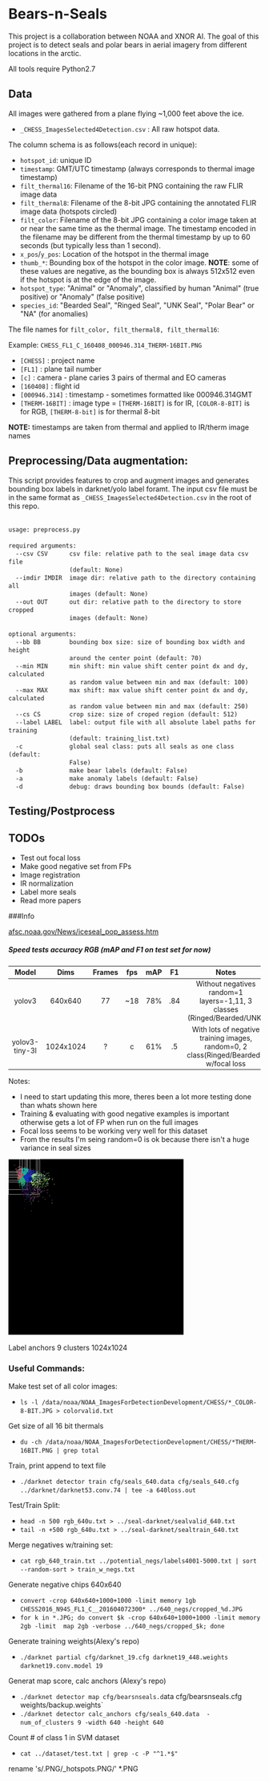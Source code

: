 
# Bears-n-Seals
This project is a collaboration between NOAA and XNOR AI.  The goal of this
project is to detect seals and polar bears in aerial imagery from different locations in the arctic.

All tools require Python2.7
## Data
All images were gathered from a plane flying ~1,000 feet above the ice.

* `_CHESS_ImagesSelected4Detection.csv` : All raw hotspot data.

The column schema is as follows(each record in unique):

* `hotspot_id`: unique ID
* `timestamp`: GMT/UTC timestamp (always corresponds to thermal image timestamp)
* `filt_thermal16`: Filename of the 16-bit PNG containing the raw FLIR image data
* `filt_thermal8`: Filename of the 8-bit JPG containing the annotated FLIR image data (hotspots circled)
* `filt_color`: Filename of the 8-bit JPG containing a color image taken at or near the same time as the thermal image. The timestamp encoded in the filename may be different from the thermal timestamp by up to 60 seconds (but typically less than 1 second).
* `x_pos`/`y_pos`: Location of the hotspot in the thermal image
* `thumb_*`: Bounding box of the hotspot in the color image. **NOTE**: some of these values are negative, as the bounding box is always 512x512 even if the hotspot is at the edge of the image.
* `hotspot_type`: "Animal" or "Anomaly", classified by human "Animal" (true positive) or "Anomaly" (false positive)
* `species_id`: "Bearded Seal", "Ringed Seal", "UNK Seal", "Polar Bear" or "NA" (for anomalies)

The file names for `filt_color, filt_thermal8, filt_thermal16`:

Example: `CHESS_FL1_C_160408_000946.314_THERM-16BIT.PNG`
* `[CHESS]` : project name
* `[FL1]` : plane tail number
* `[c]` : camera - plane caries 3 pairs of thermal and EO cameras
* `[160408]` : flight id
* `[000946.314]` : timestamp  - sometimes formatted like 000946.314GMT
* `[THERM-16BIT]` : image type = `[THERM-16BIT]` is for IR, `[COLOR-8-BIT]` is for RGB, `[THERM-8-bit]` is for thermal 8-bit

**NOTE:** timestamps are taken from thermal and applied to IR/therm image names

## Preprocessing/Data augmentation:
This script provides features to crop and augment images and generates bounding box labels in darknet/yolo label foramt.
The input csv file must be in the same format as `_CHESS_ImagesSelected4Detection.csv` in the root of this repo.
```usage src/preprocess.py

usage: preprocess.py

required arguments:
  --csv CSV      csv file: relative path to the seal image data csv file
                 (default: None)
  --imdir IMDIR  image dir: relative path to the directory containing all
                 images (default: None)
  --out OUT      out dir: relative path to the directory to store cropped
                 images (default: None)
                 
optional arguments:
  --bb BB        bounding box size: size of bounding box width and height
                 around the center point (default: 70)
  --min MIN      min shift: min value shift center point dx and dy, calculated
                 as random value between min and max (default: 100)
  --max MAX      max shift: max value shift center point dx and dy, calculated
                 as random value between min and max (default: 250)
  --cs CS        crop size: size of croped region (default: 512)
  --label LABEL  label: output file with all absolute label paths for training
                 (default: training_list.txt)
  -c             global seal class: puts all seals as one class (default:
                 False)
  -b             make bear labels (default: False)
  -a             make anomaly labels (default: False)
  -d             debug: draws bounding box bounds (default: False)
```

## Testing/Postprocess

## TODOs
* Test out focal loss
* Make good negative set from FPs
* Image registration
* IR normalization
* Label more seals
* Read more papers

###Info

[afsc.noaa.gov/News/iceseal_pop_assess.htm](https://www.afsc.noaa.gov/News/iceseal_pop_assess.htm)


##### Speed tests accuracy RGB (mAP and F1 on test set for now)
| Model         | Dims          | Frames| fps   | mAP   | F1    | Notes  |
|:-------------:|:-------------:|:-----:|:-----:|:-----:|:-----:|:------:|
| yolov3        | 640x640       |   77  |  ~18  |  78%  | .84   | Without negatives random=1 layers=-1,11, 3 classes (Ringed/Bearded/UNK)    |
| yolov3-tiny-3l     | 1024x1024     |   ?   |  c    |  61%  | .5    | With lots of negative training images, random=0, 2 class(Ringed/Bearded). w/focal loss|

Notes:
* I need to start updating this more, theres been a lot more testing done than whats shown here
* Training & evaluating with good negative examples is important otherwise gets a lot of FP when run on the full images
* Focal loss seems to be working very well for this dataset
* From the results I'm seing random=0 is ok because there isn't a huge variance in seal sizes


![label anchors 9 clusters 1024x1024](./img/9_clusters_1024x1024.png)

Label anchors 9 clusters 1024x1024 
### Useful Commands:

Make test set of all color images:
* `ls -l /data/noaa/NOAA_ImagesForDetectionDevelopment/CHESS/*_COLOR-8-BIT.JPG > colorvalid.txt`

Get size of all 16 bit thermals
* `du -ch /data/noaa/NOAA_ImagesForDetectionDevelopment/CHESS/*THERM-16BIT.PNG | grep total`

Train, print append to text file
* `./darknet detector train cfg/seals_640.data cfg/seals_640.cfg ../darknet/darknet53.conv.74 | tee -a 640loss.out`
 
Test/Train Split:
* `head -n 500 rgb_640u.txt > ../seal-darknet/sealvalid_640.txt`
* `tail -n +500 rgb_640u.txt > ../seal-darknet/sealtrain_640.txt` 

Merge negatives w/training set:
* `cat rgb_640_train.txt ../potential_negs/labels4001-5000.txt | sort --random-sort > train_w_negs.txt`

Generate negative chips 640x640
* `convert -crop 640x640+1000+1000 -limit memory 1gb CHESS2016_N94S_FL1_C__201604072300* ../640_negs/cropped_%d.JPG`
* `for k in *.JPG; do convert $k -crop 640x640+1000+1000 -limit memory 2gb -limit  map 2gb -verbose ../640_negs/cropped_$k; done`

Generate training weights(Alexy's repo)
* `./darknet partial cfg/darknet_19.cfg darknet19_448.weights darknet19.conv.model 19`

Generat map score, calc anchors (Alexy's repo)
* `./darknet detector map cfg/bearsnseals.d`ata cfg/bearsnseals.cfg weights/backup.weights`
* `./darknet detector calc_anchors cfg/seals_640.data  -num_of_clusters 9 -width 640 -height 640`

Count # of class 1 in SVM dataset
* `cat ../dataset/test.txt | grep -c -P "^1.*$"`

rename 's/.PNG/_hotspots.PNG/' *.PNG
